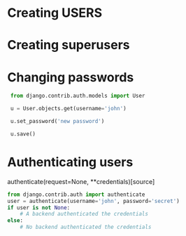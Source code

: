 # Creating USERS

# Creating superusers

# Changing passwords


```python
 from django.contrib.auth.models import User

 u = User.objects.get(username='john')

 u.set_password('new password')

 u.save()
```

# Authenticating users

authenticate(request=None, **credentials)[source]

```python
from django.contrib.auth import authenticate
user = authenticate(username='john', password='secret')
if user is not None:
    # A backend authenticated the credentials
else:
    # No backend authenticated the credentials
```
